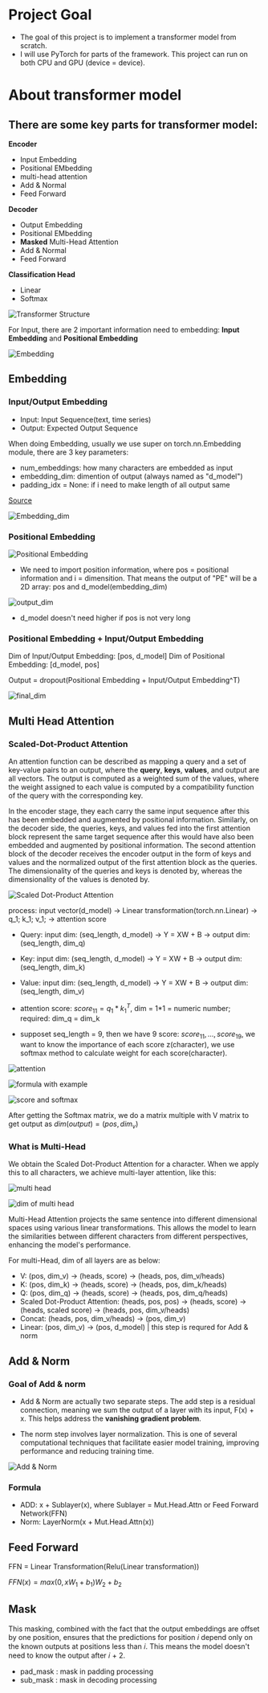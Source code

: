 # Project Goal

- The goal of this project is to implement a transformer model from scratch.
- I will use PyTorch for parts of the framework. This project can run on both CPU and GPU (device = device).

# About transformer model

## There are some key parts for transformer model:

**Encoder**
- Input Embedding
- Positional EMbedding
- multi-head attention
- Add & Normal
- Feed Forward

**Decoder**
- Output Embedding
- Positional EMbedding
- **Masked** Multi-Head Attention
- Add & Normal
- Feed Forward

**Classification Head**
- Linear
- Softmax

![Transformer Structure](/pic/image.png)

For Input, there are 2 important information need to embedding: **Input Embedding** and **Positional Embedding**

![Embedding](/pic/image-1.png)

## Embedding

### Input/Output Embedding

- Input: Input Sequence(text, time series)
- Output: Expected Output Sequence

When doing Embedding, usually we use super on torch.nn.Embedding module, there are 3 key parameters:

- num_embeddings: how many characters are embedded as input
- embedding_dim: dimention of output (always named as "d_model")
- padding_idx = None: if i need to make length of all output same

[Source](https://pytorch.org/docs/stable/generated/torch.nn.Embedding.html)

![Embedding_dim](/pic/embedding_dim.png)


### Positional Embedding


![Positional Embedding](/pic/Position_Embedding.png)

- We need to import position information, where pos = positional information and i = dimensition. That means the output of "PE" will be a 2D array: pos and d_model(embedding_dim)

![output_dim](/pic/output_dim.png)

- d_model doesn't need higher if pos is not very long


### Positional Embedding + Input/Output Embedding

Dim of Input/Output Embedding: \[pos, d_model\]
Dim of Positional Embedding: \[d_model, pos\]

Output = dropout(Positional Embedding + Input/Output Embedding^T)

![final_dim](/pic/final_dim.png)


## Multi Head Attention

### Scaled-Dot-Product Attention

An attention function can be described as mapping a query and a set of key-value pairs to an output, where the **query**, **keys**, **values**, and output are all vectors. The output is computed as a weighted sum of the values, where the weight assigned to each value is computed by a compatibility function of the query with the corresponding key.

In the encoder stage, they each carry the same input sequence after this has been embedded and augmented by positional information. Similarly, on the decoder side, the queries, keys, and values fed into the first attention block represent the same target sequence after this would have also been embedded and augmented by positional information. The second attention block of the decoder receives the encoder output in the form of keys and values and the normalized output of the first attention block as the queries. The dimensionality of the queries and keys is denoted by, whereas the dimensionality of the values is denoted by.

![Scaled Dot-Product Attention](/pic/Scaled_Dot_Product_Attention.png)

process: input vector(d_model) -> Linear transformation(torch.nn.Linear) -> q_1; k_1; v_1; -> attention score

- Query: input dim: (seq_length, d_model) -> Y = XW + B -> output dim: (seq_length, dim_q)
- Key: input dim: (seq_length, d_model) -> Y = XW + B -> output dim: (seq_length, dim_k)
- Value: input dim: (seq_length, d_model) -> Y = XW + B -> output dim: (seq_length, dim_v)

- attention score: $score_{11} = q_1*k_1^T$, dim = 1*1 = numeric number; required: dim_q = dim_k

- supposet seq_length = 9, then we have 9 score: $score_{11}, ..., score_{19}$, we want to know the importance of each score z(character), we use softmax method to calculate weight for each score(character).

![attention](/pic/attention.png)

![formula with example](/pic/formula_with_example.png)

![score and softmax](/pic/score_and_softmax.png)

After getting the Softmax matrix, we do a matrix multiple with V matrix to get output as $dim(output) = (pos, dim_v)$


### What is Multi-Head

We obtain the Scaled Dot-Product Attention for a character. When we apply this to all characters, we achieve multi-layer attention, like this:

![multi head](/pic/multi_head.png)

![dim of multi head](/pic/multi_head_dim.png)

Multi-Head Attention projects the same sentence into different dimensional spaces using various linear transformations. This allows the model to learn the similarities between different characters from different perspectives, enhancing the model's performance.

For multi-Head, dim of all layers are as below:

- V: (pos, dim_v) -> (heads, score) -> (heads, pos, dim_v/heads)
- K: (pos, dim_k) -> (heads, score) -> (heads, pos, dim_k/heads)
- Q: (pos, dim_q) -> (heads, score) -> (heads, pos, dim_q/heads)
- Scaled Dot-Product Attention: (heads, pos, pos) -> (heads, score) -> (heads, scaled score) -> (heads, pos, dim_v/heads)
- Concat: (heads, pos, dim_v/heads) -> (pos, dim_v)
- Linear: (pos, dim_v) -> (pos, d_model) | this step is requred for Add & norm


## Add & Norm

### Goal of Add & norm

- Add & Norm are actually two separate steps. The add step is a residual connection, meaning we sum the output of a layer with its input, F(x) + x. This helps address the **vanishing gradient problem**.

- The norm step involves layer normalization. This is one of several computational techniques that facilitate easier model training, improving performance and reducing training time.

![Add & Norm](/pic/Add_Norm.png)

### Formula

- ADD: x + Sublayer(x), where Sublayer = Mut.Head.Attn or Feed Forward Network(FFN)
- Norm: LayerNorm(x + Mut.Head.Attn(x))


## Feed Forward

FFN = Linear Transformation(Relu(Linear transformation))

$FFN(x) = max(0, xW_1+b_1)W_2+b_2$


## Mask

This masking, combined with the fact that the output embeddings are offset by one position, ensures that the predictions for position 𝑖 depend only on the known outputs at positions less than 𝑖. This means the model doesn't need to know the output after 𝑖 + 2.

- pad_mask : mask in padding processing
- sub_mask : mask in decoding processing
